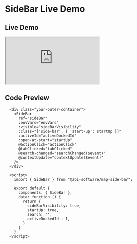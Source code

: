 # SideBar Live Demo

## Live Demo

<div class="demo-map-container">
  <div class="demo-map-container-inner">
    <ClientOnly>
      <iframe
        src="https://mapcore-demo.org/current/mapintegratedvuer/"
      >
      </iframe>
    </ClientOnly>
  </div>
</div>

<script setup>
import { defineClientComponent } from "vitepress";
import "./demo-styles.css";

const SideBar = defineClientComponent(() => {
  return import("../src/components/SideBar.vue");
})
</script>

<script>
export default {
  data: function() {
    return {
    };
  }
}
</script>

## Code Preview

```js-vue
  <div class="your-outer-container">
    <SideBar
      ref="sideBar"
      :envVars="envVars"
      :visible="sideBarVisibility"
      :class="['side-bar', { 'start-up': startUp }]"
      :activeId="activeDockedId"
      :open-at-start="startUp"
      @actionClick="actionClick"
      @tabClicked="tabClicked"
      @search-changed="searchChanged($event)"
      @contextUpdate="contextUpdate($event)"
    />
  </div>

  <script>
    import { SideBar } from "@abi-software/map-side-bar";

    export default {
      components: { SideBar },
      data: function () {
        return {
          sideBarVisibility: true,
          startUp: true,
          search: '',
          activeDockedId : 1,
        }
      }
    }
  </script>
```
